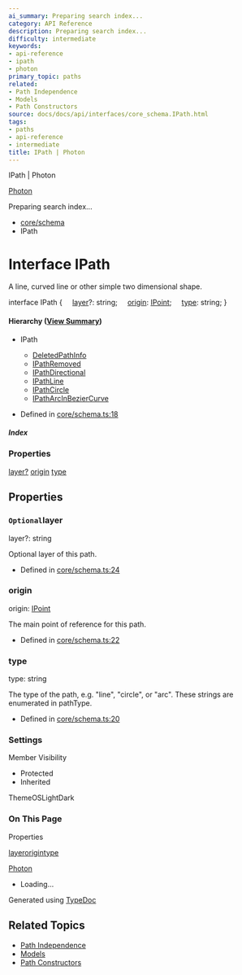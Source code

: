 ```yaml
---
ai_summary: Preparing search index...
category: API Reference
description: Preparing search index...
difficulty: intermediate
keywords:
- api-reference
- ipath
- photon
primary_topic: paths
related:
- Path Independence
- Models
- Path Constructors
source: docs/docs/api/interfaces/core_schema.IPath.html
tags:
- paths
- api-reference
- intermediate
title: IPath | Photon
---
```

IPath | Photon

[Photon](../index.md)




Preparing search index...

* [core/schema](../modules/core_schema.md)
* IPath

# Interface IPath

A line, curved line or other simple two dimensional shape.

interface IPath {
    [layer](#layer)?: string;
    [origin](#origin): [IPoint](core_schema.IPoint.md);
    [type](#type): string;
}

#### Hierarchy ([View Summary](../hierarchy.md#core/schema.IPath))

* IPath
  + [DeletedPathInfo](core_boolean-utils.DeletedPathInfo.md)
  + [IPathRemoved](core_core.IPathRemoved.md)
  + [IPathDirectional](core_core.IPathDirectional.md)
  + [IPathLine](core_schema.IPathLine.md)
  + [IPathCircle](core_schema.IPathCircle.md)
  + [IPathArcInBezierCurve](core_schema.IPathArcInBezierCurve.md)

* Defined in [core/schema.ts:18](https://github.com/mwhite454/photon/blob/main/packages/photon/src/core/schema.ts#L18)

##### Index

### Properties

[layer?](#layer)
[origin](#origin)
[type](#type)

## Properties

### `Optional`layer

layer?: string

Optional layer of this path.

* Defined in [core/schema.ts:24](https://github.com/mwhite454/photon/blob/main/packages/photon/src/core/schema.ts#L24)

### origin

origin: [IPoint](core_schema.IPoint.md)

The main point of reference for this path.

* Defined in [core/schema.ts:22](https://github.com/mwhite454/photon/blob/main/packages/photon/src/core/schema.ts#L22)

### type

type: string

The type of the path, e.g. "line", "circle", or "arc". These strings are enumerated in pathType.

* Defined in [core/schema.ts:20](https://github.com/mwhite454/photon/blob/main/packages/photon/src/core/schema.ts#L20)

### Settings

Member Visibility

* Protected
* Inherited

ThemeOSLightDark

### On This Page

Properties

[layer](#layer)[origin](#origin)[type](#type)

[Photon](../index.md)

* Loading...

Generated using [TypeDoc](https://typedoc.org/)

## Related Topics

- [Path Independence](../index.md)
- [Models](../index.md)
- [Path Constructors](../index.md)
